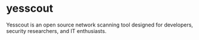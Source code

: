 # yesscout
Yesscout is an open source network scanning tool designed for developers, security researchers, and IT enthusiasts.
